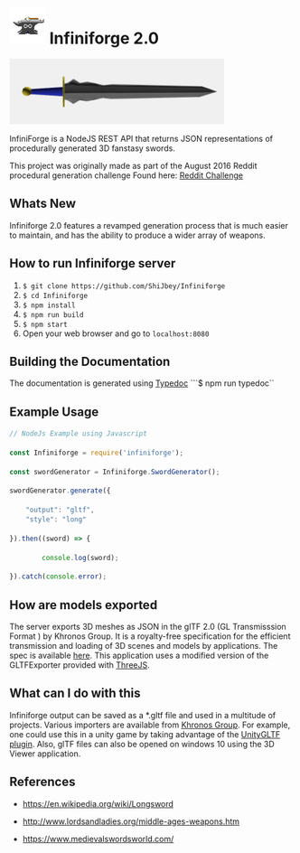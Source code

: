 # ![](server/www/anvil.png) Infiniforge 2.0

![screenshot](screenshot.png)

InfiniForge is a NodeJS REST API that returns JSON
representations of procedurally generated 3D fanstasy swords.


This project was originally made as part of the August 2016 Reddit procedural generation challenge
Found here: [Reddit Challenge](https://www.reddit.com/r/proceduralgeneration/comments/4wubjy/monthly_challenge_9_august_2016_procedural_weapons/)

## Whats New

Infiniforge 2.0 features a revamped generation process that
is much easier to maintain, and has the ability to produce
a wider array of weapons.

## How to run Infiniforge server

1. ```$ git clone https://github.com/ShiJbey/Infiniforge```
2. ```$ cd Infiniforge```
3. ```$ npm install```
4. ```$ npm run build```
5. ```$ npm start```
6. Open your web browser and go to ```localhost:8080```

## Building the Documentation

The documentation is generated using [Typedoc](https://typedoc.org)
 ```$ npm run typedoc``

## Example Usage

```javascript
// NodeJs Example using Javascript

const Infiniforge = require('infiniforge');

const swordGenerator = Infiniforge.SwordGenerator();

swordGenerator.generate({

    "output": "gltf",
    "style": "long"

}).then((sword) => {

        console.log(sword);

}).catch(console.error);

```

## How are models exported

The server exports 3D meshes as JSON in the
glTF 2.0 (GL Transmisssion Format ) by Khronos Group. It is a royalty-free
specification for the efficient transmission and loading of 3D scenes and
models by applications. The spec is available [here](https://www.khronos.org/gltf/ "glTF Overview").
This application uses a modified version of the GLTFExporter provided
with [ThreeJS](https://threejs.org/docs/#examples/exporters/GLTFExporter).

## What can I do with this

Infiniforge output can be saved as a *.gltf file and used in a multitude of projects. Various importers are
available from [Khronos Group](https://www.khronos.org/gltf/). For example, one could use this
in a unity game by taking advantage of the [UnityGLTF plugin](https://github.com/KhronosGroup/UnityGLTF). Also, glTF files can also be opened on windows 10 using the 3D Viewer application.

## References

* https://en.wikipedia.org/wiki/Longsword

* http://www.lordsandladies.org/middle-ages-weapons.htm

* https://www.medievalswordsworld.com/
